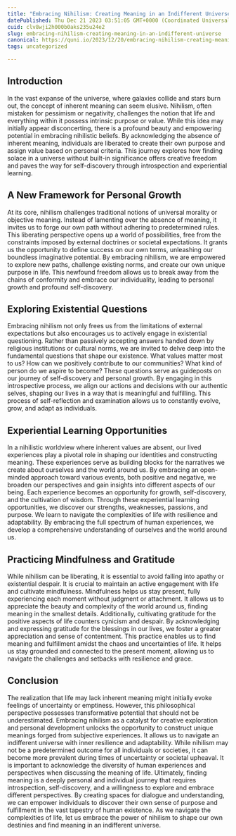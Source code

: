 ```yaml
---
title: "Embracing Nihilism: Creating Meaning in an Indifferent Universe"
datePublished: Thu Dec 21 2023 03:51:05 GMT+0000 (Coordinated Universal Time)
cuid: clv8wji2h000b0aks235u24e2
slug: embracing-nihilism-creating-meaning-in-an-indifferent-universe
canonical: https://quni.io/2023/12/20/embracing-nihilism-creating-meaning-in-an-indifferent-universe/
tags: uncategorized

---
```


Introduction
------------

In the vast expanse of the universe, where galaxies collide and stars burn out, the concept of inherent meaning can seem elusive. Nihilism, often mistaken for pessimism or negativity, challenges the notion that life and everything within it possess intrinsic purpose or value. While this idea may initially appear disconcerting, there is a profound beauty and empowering potential in embracing nihilistic beliefs. By acknowledging the absence of inherent meaning, individuals are liberated to create their own purpose and assign value based on personal criteria. This journey explores how finding solace in a universe without built-in significance offers creative freedom and paves the way for self-discovery through introspection and experiential learning.

A New Framework for Personal Growth
-----------------------------------

At its core, nihilism challenges traditional notions of universal morality or objective meaning. Instead of lamenting over the absence of meaning, it invites us to forge our own path without adhering to predetermined rules. This liberating perspective opens up a world of possibilities, free from the constraints imposed by external doctrines or societal expectations. It grants us the opportunity to define success on our own terms, unleashing our boundless imaginative potential. By embracing nihilism, we are empowered to explore new paths, challenge existing norms, and create our own unique purpose in life. This newfound freedom allows us to break away from the chains of conformity and embrace our individuality, leading to personal growth and profound self-discovery.

Exploring Existential Questions
-------------------------------

Embracing nihilism not only frees us from the limitations of external expectations but also encourages us to actively engage in existential questioning. Rather than passively accepting answers handed down by religious institutions or cultural norms, we are invited to delve deep into the fundamental questions that shape our existence. What values matter most to us? How can we positively contribute to our communities? What kind of person do we aspire to become? These questions serve as guideposts on our journey of self-discovery and personal growth. By engaging in this introspective process, we align our actions and decisions with our authentic selves, shaping our lives in a way that is meaningful and fulfilling. This process of self-reflection and examination allows us to constantly evolve, grow, and adapt as individuals.

Experiential Learning Opportunities
-----------------------------------

In a nihilistic worldview where inherent values are absent, our lived experiences play a pivotal role in shaping our identities and constructing meaning. These experiences serve as building blocks for the narratives we create about ourselves and the world around us. By embracing an open-minded approach toward various events, both positive and negative, we broaden our perspectives and gain insights into different aspects of our being. Each experience becomes an opportunity for growth, self-discovery, and the cultivation of wisdom. Through these experiential learning opportunities, we discover our strengths, weaknesses, passions, and purpose. We learn to navigate the complexities of life with resilience and adaptability. By embracing the full spectrum of human experiences, we develop a comprehensive understanding of ourselves and the world around us.

Practicing Mindfulness and Gratitude
------------------------------------

While nihilism can be liberating, it is essential to avoid falling into apathy or existential despair. It is crucial to maintain an active engagement with life and cultivate mindfulness. Mindfulness helps us stay present, fully experiencing each moment without judgment or attachment. It allows us to appreciate the beauty and complexity of the world around us, finding meaning in the smallest details. Additionally, cultivating gratitude for the positive aspects of life counters cynicism and despair. By acknowledging and expressing gratitude for the blessings in our lives, we foster a greater appreciation and sense of contentment. This practice enables us to find meaning and fulfillment amidst the chaos and uncertainties of life. It helps us stay grounded and connected to the present moment, allowing us to navigate the challenges and setbacks with resilience and grace.

Conclusion
----------

The realization that life may lack inherent meaning might initially evoke feelings of uncertainty or emptiness. However, this philosophical perspective possesses transformative potential that should not be underestimated. Embracing nihilism as a catalyst for creative exploration and personal development unlocks the opportunity to construct unique meanings forged from subjective experiences. It allows us to navigate an indifferent universe with inner resilience and adaptability. While nihilism may not be a predetermined outcome for all individuals or societies, it can become more prevalent during times of uncertainty or societal upheaval. It is important to acknowledge the diversity of human experiences and perspectives when discussing the meaning of life. Ultimately, finding meaning is a deeply personal and individual journey that requires introspection, self-discovery, and a willingness to explore and embrace different perspectives. By creating spaces for dialogue and understanding, we can empower individuals to discover their own sense of purpose and fulfillment in the vast tapestry of human existence. As we navigate the complexities of life, let us embrace the power of nihilism to shape our own destinies and find meaning in an indifferent universe.